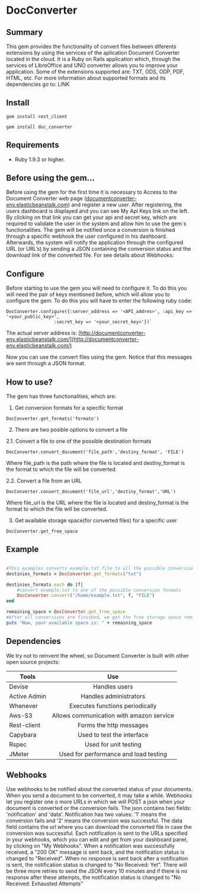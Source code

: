 # DocConverter

## Summary

This gem provides the functionality of convert files between diferents extensions by using the services of the aplication Document Converter located in the cloud.
It is a Ruby on Rails application which, through the services of LibreOffice and UNO converter allows you to improve your application.
Some of the extensions supported are: TXT, ODS, ODP, PDF, HTML, etc.
For more information about supported formats and its dependencies go to:
LINK

## Install

`gem install rest_client`

`gem install doc_converter`

## Requirements

* Ruby 1.9.3 or higher.

## Before using the gem…

Before using the gem for the first time it is necessary to Access to the Document Converter web page ([documentconverter-env.elasticbeanstalk.com](documentconverter-env.elasticbeanstalk.com)) and register a new user. After registering, the users dashboard is displayed and you can see My Api Keys link on the left. By clicking on that link you can get your api and secret key, which are required to validate the user in the system and allow him to use the gem´s functionalities.
The gem will be notified once a conversion is finished through a specific webhook the user configured in his dashboard. Afterwards, the system will notify the application through the configured URL (or URL’s) by sending a JSON containing the conversion status and the download link of the converted file.
For see details about Webhooks: 

## Configure

Before starting to use the gem you will need to configure it. To do this you will need the pair of keys mentioned before, which will allow you to configure the gem.
To do this you will have to enter the following ruby code:

```
DocConverter.configure({:server_address => '<API_addres>', :api_key => '<your_public_key>', 
                  :secret_key => '<your_secret_key>'})`
```

The actual server address is:  [http://documentconverter-env.elasticbeanstalk.com/](http://documentconverter-env.elasticbeanstalk.com/)

Now you can use the convert files using the gem.
Notice that this messages are sent through a JSON format.  
 
## How to use?

The gem has three functionalities, which are:

1.  Get conversion formats for a specific format

 `DocConverter.get_formats('formato')`

2.  There are two posible options to convert a file

  2.1. Convert a file to one of the possible destination formats 

 `DocConverter.convert_document('file_path','destiny_format', 'FILE')`

 Where file_path is the path where the file is located and destiny_format is the format to which the file                  will be converted.

  2.2. Convert a file from an URL

 `DocConverter.convert_document('file_url','destiny_format','URL')`

  Where file_url is the URL where the file is located and destiny_format is the format to which the file      will be converted.

3.  Get available storage space(for converted files) for a specific user

 `DocConverter.get_free_space`


## Example

```ruby

#This examples converts example.txt file to all the possible conversions formats
destinies_formats = DocConverter.get_formats("txt")

destinies_formats.each do |f|
    #convert example.txt to one of the possible conversion formats
    DocConverter.convert("/home/example.txt", f, "FILE")
end

remaining_space = DocConverter.get_free_space
#After all conversions are finished, we get the free storage space remaining
puts "Now, your available space is: " + remaining_space

```

## Dependencies
We try not to reinvent the wheel, so Document Converter is built with other open source projects:

| Tools	               | Use                                       |
| -------------------- |:-----------------------------------------:| 
| Devise	       | Handles users                             |
| Active Admin	       | Handles administrators                    |
| Whenever	       | Executes functions periodically           |
| Aws-S3	       | Allows communication with amazon service  | 
| Rest-client	       | Forms the http messages                   |
| Capybara	       | Used to test the interface                |
| Rspec	               | Used for unit testing                     |
| JMeter	       | Used for performance and load testing     |


## Webhooks

Use webhooks to be notified about the converted status of your documents. When you send a document to be converted, it may take a while. Webhooks let you register one o more URLs in which we will POST a json when your document is converted or the conversion fails. The json contains two fields: 'notification' and 'data'. Notification has two values: '1' means the conversion fails and '2' means the conversion was successful. The data field contains the url where you can download the converted file in case the conversion was successful. Each notification is sent to the URLs specified in your webhooks, which you can edit and get from your dashboard panel, by clicking on "My Webhooks". When a notification was successfully received, a "200 OK" message is sent back, and the notification status is changed to "Received". When no response is sent back after a notification is sent, the notification status is changed to "No Received: Yet". There will be three more retries to send the JSON every 10 minutes and if there is no response after these attempts, the notification status is changed to "No Received: Exhausted Attempts"
